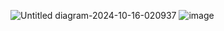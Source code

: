 ![Untitled diagram-2024-10-16-020937](https://github.com/user-attachments/assets/4d8e2a63-e1b8-4498-8a36-551faaf8ceb9)
![image](https://github.com/user-attachments/assets/7536008c-4deb-4c41-963c-159198da7a5b)
